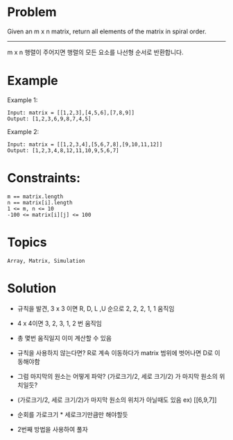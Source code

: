 # Problem

Given an m x n matrix, return all elements of the matrix in spiral order.
 
---

m x n 행렬이 주어지면 행렬의 모든 요소를 나선형 순서로 반환합니다.

# Example
Example 1:


	Input: matrix = [[1,2,3],[4,5,6],[7,8,9]]
	Output: [1,2,3,6,9,8,7,4,5]
Example 2:


	Input: matrix = [[1,2,3,4],[5,6,7,8],[9,10,11,12]]
	Output: [1,2,3,4,8,12,11,10,9,5,6,7]
 
# Constraints:

	m == matrix.length
	n == matrix[i].length
	1 <= m, n <= 10
	-100 <= matrix[i][j] <= 100

# Topics
	Array, Matrix, Simulation

# Solution
- 규칙을 발견, 3 x 3 이면 R, D, L ,U 순으로 2, 2, 2, 1, 1 움직임
- 4 x 4이면 3, 2, 3, 1, 2 번 움직임
- 총 몇번 움직일지 이미 계산할 수 있음

- 규칙을 사용하지 않는다면? R로 계속 이동하다가 matrix 범위에 벗어나면 D로 이동해야함
- 그럼 마지막의 원소는 어떻게 파악? (가로크기/2, 세로 크기/2) 가 마지막 원소의 위치일듯?
- (가로크기/2, 세로 크기/2)가 마지막 원소의 위치가 아닐때도 있음 ex) [[6,9,7]]
- 순회를 가로크기 * 세로크기만큼만 해야할듯

- 2번째 방법을 사용하여 풀자
